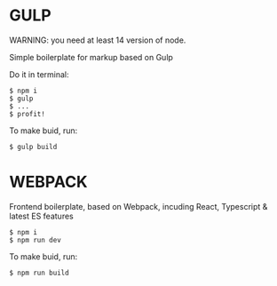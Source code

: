 # GULP

WARNING: you need at least 14 version of node.

Simple boilerplate for markup based on Gulp

Do it in terminal:
```
$ npm i
$ gulp
$ ... 
$ profit!
```

To make buid, run:
```
$ gulp build
```

# WEBPACK

Frontend boilerplate, based on Webpack, incuding React, Typescript & latest ES features

```
$ npm i
$ npm run dev 
```
To make buid, run:
```
$ npm run build
```